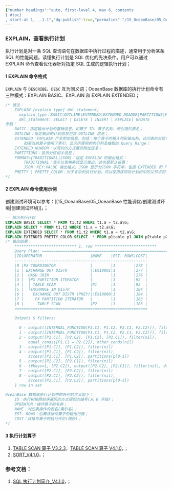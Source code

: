 ```yaml
---
{"number headings":"auto, first-level 4, max 6, contents
{ #toc}
, start-at 1, _.1.1","dg-publish":true,"permalink":"/15_OceanBase/05_OceanBase 性能调优/EXPLAIN，查看执行计划/","dgPassFrontmatter":true}
---
```



### EXPLAIN，查看执行计划
执行计划是对一条 SQL 查询语句在数据库中执行过程的描述，通常用于分析某条 SQL 的性能问题，读懂执行计划是 SQL 优化的先决条件。用户可以通过 EXPLAIN 命令查看优化器针对指定 SQL 生成的逻辑执行计划；

#### 1 EXPLAIN 命令格式
`EXPLAIN` 与 `DESCRIBE`、`DESC` 互为同义词；OceanBase 数据库的执行计划命令有三种模式：EXPLAIN BASIC、EXPLAIN 和 EXPLAIN EXTENDED；

```sql
/* 语法：
	EXPLAIN [explain_type] dml_statement;
	  explain_type：BASIC|OUTLINE|EXTENDED|EXTENDED_NOADDR|PARTITIONS|FORMAT={TRADITIONAL|JSON}  
	  dml_statement: SELECT | DELETE | INSERT | REPLACE| UPDATE
参数：
	BASIC：指定输出计划的基础信息，如算子 ID、算子名称、所引用的表名；
	OUTLINE：指定输出的计划信息包含 OUTLINE 信息；
	EXTENDED：EXPLAIN 产生附加信息，包括：每个算子的输入列和输出列，访问表的分区信息，当前使用的 Filter 信息，
		如果当前算子使用了索引，显示所使用的索引列及抽取的 Query Range；
	EXTENDED_NOADDR：以简约的方式展示附加信息；
	PARTITIONS：显示分区相关信息；
	FORMAT={TRADITIONAL|JSON}：指定 EXPALIN 的输出格式：
		TRADITIONAL：表示以表格格式显示输出，这也是默认设置；
		JSON：KEY:VALUE 输出格式，JSON 显示为JSON 字符串，包括 EXTENDED 和 PARTITIONS 信息；  
	PRETTY | PRETTY_COLOR：对于复杂的执行计划，可以使用该项将计划树中的父节点和子节点使用树线或彩色树线连接起来，使得执行计划展示更方便阅读；
*/
```

#### 2 EXPLAIN 命令使用示例
创建测试环境可以参考：[[15_OceanBase/05_OceanBase 性能调优/创建测试环境\|创建测试环境]]，；

```sql
-- 展示执行计划
EXPLAIN BASIC SELECT * FROM t1,t2 WHERE t1.a = t2.a\G;
EXPLAIN SELECT * FROM t1,t2 WHERE t1.a = t2.a\G;
EXPLAIN EXTENDED SELECT * FROM t1,t2 WHERE t1.a = t2.a\G;
EXPLAIN EXTENDED PRETTY_COLOR SELECT  * FROM p1table p1 JOIN p2table p2 ON p1.c1=p2.c2\G;
/* 输出结果：
	*************************** 1. row ***************************
	Query Plan: ==========================================================
	|ID|OPERATOR                     |NAME    |EST. ROWS|COST|
	----------------------------------------------------------
	|0 |PX COORDINATOR               |        |1        |278 |
	|1 | EXCHANGE OUT DISTR          |:EX10001|1        |277 |
	|2 |  HASH JOIN                  |        |1        |276 |
	|3 |  ├PX PARTITION ITERATOR     |        |1        |92  |
	|4 |  │ TABLE SCAN               |P1      |1        |92  |
	|5 |  └EXCHANGE IN DISTR         |        |1        |184 |
	|6 |    EXCHANGE OUT DISTR (PKEY)|:EX10000|1        |184 |
	|7 |     PX PARTITION ITERATOR   |        |1        |183 |
	|8 |      TABLE SCAN             |P2      |1        |183 |
	==========================================================
	
	Outputs & filters:
	-------------------------------------
	  0 - output([INTERNAL_FUNCTION(P1.C1, P1.C2, P2.C1, P2.C2)]), filter(nil)
	  1 - output([INTERNAL_FUNCTION(P1.C1, P1.C2, P2.C1, P2.C2)]), filter(nil), dop=1
	  2 - output([P1.C1], [P2.C2], [P1.C2], [P2.C1]), filter(nil),
	      equal_conds([P1.C1 = P2.C2]), other_conds(nil)
	  3 - output([P1.C1], [P1.C2]), filter(nil)
	  4 - output([P1.C1], [P1.C2]), filter(nil),
	      access([P1.C1], [P1.C2]), partitions(p[0-1])
	  5 - output([P2.C2], [P2.C1]), filter(nil)
	  6 - (#keys=1, [P2.C2]), output([P2.C2], [P2.C1]), filter(nil), dop=1
	  7 - output([P2.C1], [P2.C2]), filter(nil)
	  8 - output([P2.C1], [P2.C2]), filter(nil),
	      access([P2.C1], [P2.C2]), partitions(p[0-3])
	1 row in set 
	
OceanBase 数据库执行计划中的各列的含义如下：
	ID：执行树按照前序遍历的方式得到的编号(从 0 开始)；
	OPERATOR：操作算子的名称；
	NAME：对应表操作的表名(索引名)；
	EST. ROWS：估算该操作算子的输出行数；
	COST：该操作算子的执行代价(微秒)；
*/
```


#### 3 执行计划算子
1. [TABLE SCAN 算子 V3.2.3](https://www.oceanbase.com/docs/enterprise-oceanbase-database-cn-10000000000357886)，[TABLE SCAN 算子 V4.1.0](https://www.oceanbase.com/docs/common-oceanbase-database-10000000001701053)，；
2. [SORT_V4.1.0](https://www.oceanbase.com/docs/common-oceanbase-database-cn-10000000001702241)，；



### 参考文档：
1. [SQL 执行计划简介_V4.1.0](https://www.oceanbase.com/docs/common-oceanbase-database-cn-10000000001700649)，；